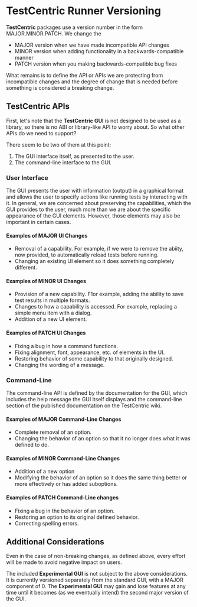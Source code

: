 # TestCentric Runner Versioning

**TestCentric** packages use a version number in the form MAJOR.MINOR.PATCH. We change the

- MAJOR version when we have made incompatible API changes
- MINOR version when adding functionality in a backwards-compatible manner
- PATCH version when you making backwards-compatible bug fixes

What remains is to define the API or APIs we are protecting from incompatible changes and the degree of change that is needed before something is considered a breaking change.

## TestCentric APIs

First, let's note that the **TestCentric GUI** is not designed to be used as a library, so there is no ABI or library-like API to worry about. So what other APIs do we need to support? 

There seem to be two of them at this point:

1. The GUI interface itself, as presented to the user.
2. The command-line interface to the GUI.

### User Interface

The GUI presents the user with information (output) in a graphical format and allows the user to specify actions like running tests by interacting with it. In general, we are concerned about preserving the capabilities, which the GUI provides to the user, much more than we are about the specific appearance of the GUI elements. However, those elements may also be important in certain cases.

#### Examples of MAJOR UI Changes

- Removal of a capability. For example, if we were to remove the abiity, now provided, to automatically reload tests before running.
- Changing an existing UI element so it does something completely different.

#### Examples of MINOR UI Changes

- Provision of a new capability. F1or example, adding the ability to save test results in multiple formats.
- Changes to how a capability is accessed. For example, replacing a simple menu item with a dialog.
- Addition of a new UI element.

#### Examples of PATCH UI Changes
- Fixing a bug in how a command functions.
- Fixing alignment, font, appearance, etc. of elements in the UI.
- Restoring behavior of some capability to that originally designed.
- Changing the wording of a message.

### Command-Line

The command-line API is defined by the documentation for the GUI, which includes the help message the GUI itself displays and the command-line section of the published documentation on the TestCentric wiki.

#### Examples of MAJOR Command-Line Changes

- Complete removal of an option.
- Changing the behavior of an option so that it no longer does what it was defined to do.

#### Examples of MINOR Command-Line Changes

- Addition of a new option
- Modifying the behavior of an option so it does the same thing better or more effectively or has added suboptions.

#### Examples of PATCH Command-Line changes
- Fixing a bug in the behavior of an option.
- Restoring an option to its original defined behavior.
- Correcting spelling errors.


## Additional Considerations

Even in the case of non-breaking changes, as defined above, every effort will be made to avoid negative impact on users.

The included **Experimental GUI** is not subject to the above considerations. It is currently versioned separately from the standard GUI, with a MAJOR component of 0. The **Experimental GUI** may gain and lose features at any time until it becomes (as we eventually intend) the second major version of the GUI.
